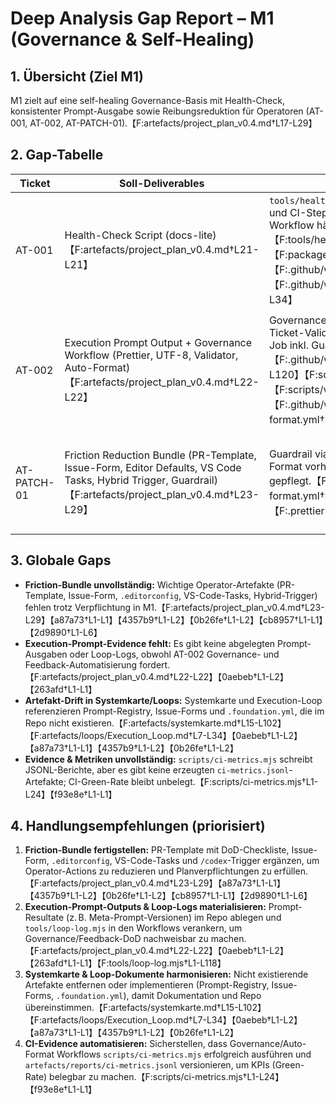 # Deep Analysis Gap Report – M1 (Governance & Self-Healing)

## 1. Übersicht (Ziel M1)

M1 zielt auf eine self-healing Governance-Basis mit Health-Check, konsistenter Prompt-Ausgabe sowie Reibungsreduktion für Operatoren (AT-001, AT-002, AT-PATCH-01).【F:artefacts/project_plan_v0.4.md†L17-L29】

## 2. Gap-Tabelle

| Ticket      | Soll-Deliverables                                                                                                                                          | Ist im Repo                                                                                                                                                                                                                                                                  | Status | Kommentar                                                                                                                                                                                                                          |
| ----------- | ---------------------------------------------------------------------------------------------------------------------------------------------------------- | ---------------------------------------------------------------------------------------------------------------------------------------------------------------------------------------------------------------------------------------------------------------------------- | ------ | ---------------------------------------------------------------------------------------------------------------------------------------------------------------------------------------------------------------------------------- |
| AT-001      | Health-Check Script (docs-lite)【F:artefacts/project_plan_v0.4.md†L21-L21】                                                                                | `tools/health-check.mjs`, `npm run health` und CI-Step vorhanden; docs-lite Workflow hält Markdown hygienisch.【F:tools/health-check.mjs†L1-L1】【F:package.json†L5-L7】【F:.github/workflows/ci.yml†L1-L14】【F:.github/workflows/docs-lite.yml†L1-L34】                    | OK     | Iteration-Log dokumentiert Umsetzung, aber keine persistierten CI-Metriken als Evidence.【F:artefacts/iteration_log.md†L23-L66】【f93e8e†L1-L1】                                                                                   |
| AT-002      | Execution Prompt Output + Governance Workflow (Prettier, UTF-8, Validator, Auto-Format)【F:artefacts/project_plan_v0.4.md†L22-L22】                        | Governance-Workflow plus UTF-8- & Ticket-Validator vorhanden; Auto-Format-Job inkl. Guardrail aktiv.【F:.github/workflows/governance.yml†L1-L120】【F:scripts/check-utf8.mjs†L1-L71】【F:scripts/validate-ticket.mjs†L1-L120】【F:.github/workflows/auto-format.yml†L1-L71】 | Drift  | Kein abgelegter Execution-Prompt-Output oder Prompt-Registry vorhanden, Loop-Logs fehlen; Operator-Handbuch beschreibt Prozess nur theoretisch.【0aebeb†L1-L2】【263afd†L1-L1】【F:artefacts/AT-002_Operator_Handbuch.md†L1-L152】 |
| AT-PATCH-01 | Friction Reduction Bundle (PR-Template, Issue-Form, Editor Defaults, VS Code Tasks, Hybrid Trigger, Guardrail)【F:artefacts/project_plan_v0.4.md†L23-L29】 | Guardrail via `MAX_AUTOFIX_COMMITS` in Auto-Format vorhanden; `.prettierignore` gepflegt.【F:.github/workflows/auto-format.yml†L23-L71】【F:.prettierignore†L1-L2】                                                                                                          | Drift  | PR-Template, Issue-Form, `.editorconfig`, VS Code Tasks und Hybrid-Trigger fehlen vollständig.【a87a73†L1-L1】【4357b9†L1-L2】【0b26fe†L1-L2】【cb8957†L1-L1】【2d9890†L1-L6】                                                     |

## 3. Globale Gaps

- **Friction-Bundle unvollständig:** Wichtige Operator-Artefakte (PR-Template, Issue-Form, `.editorconfig`, VS-Code-Tasks, Hybrid-Trigger) fehlen trotz Verpflichtung in M1.【F:artefacts/project_plan_v0.4.md†L23-L29】【a87a73†L1-L1】【4357b9†L1-L2】【0b26fe†L1-L2】【cb8957†L1-L1】【2d9890†L1-L6】
- **Execution-Prompt-Evidence fehlt:** Es gibt keine abgelegten Prompt-Ausgaben oder Loop-Logs, obwohl AT-002 Governance- und Feedback-Automatisierung fordert.【F:artefacts/project_plan_v0.4.md†L22-L22】【0aebeb†L1-L2】【263afd†L1-L1】
- **Artefakt-Drift in Systemkarte/Loops:** Systemkarte und Execution-Loop referenzieren Prompt-Registry, Issue-Forms und `.foundation.yml`, die im Repo nicht existieren.【F:artefacts/systemkarte.md†L15-L102】【F:artefacts/loops/Execution_Loop.md†L7-L34】【0aebeb†L1-L2】【a87a73†L1-L1】【4357b9†L1-L2】【0b26fe†L1-L2】
- **Evidence & Metriken unvollständig:** `scripts/ci-metrics.mjs` schreibt JSONL-Berichte, aber es gibt keine erzeugten `ci-metrics.jsonl`-Artefakte; CI-Green-Rate bleibt unbelegt.【F:scripts/ci-metrics.mjs†L1-L24】【f93e8e†L1-L1】

## 4. Handlungsempfehlungen (priorisiert)

1. **Friction-Bundle fertigstellen:** PR-Template mit DoD-Checkliste, Issue-Form, `.editorconfig`, VS-Code-Tasks und `/codex`-Trigger ergänzen, um Operator-Actions zu reduzieren und Planverpflichtungen zu erfüllen.【F:artefacts/project_plan_v0.4.md†L23-L29】【a87a73†L1-L1】【4357b9†L1-L2】【0b26fe†L1-L2】【cb8957†L1-L1】【2d9890†L1-L6】
2. **Execution-Prompt-Outputs & Loop-Logs materialisieren:** Prompt-Resultate (z. B. Meta-Prompt-Versionen) im Repo ablegen und `tools/loop-log.mjs` in den Workflows verankern, um Governance/Feedback-DoD nachweisbar zu machen.【F:artefacts/project_plan_v0.4.md†L22-L22】【0aebeb†L1-L2】【263afd†L1-L1】【F:tools/loop-log.mjs†L1-L118】
3. **Systemkarte & Loop-Dokumente harmonisieren:** Nicht existierende Artefakte entfernen oder implementieren (Prompt-Registry, Issue-Forms, `.foundation.yml`), damit Dokumentation und Repo übereinstimmen.【F:artefacts/systemkarte.md†L15-L102】【F:artefacts/loops/Execution_Loop.md†L7-L34】【0aebeb†L1-L2】【a87a73†L1-L1】【4357b9†L1-L2】【0b26fe†L1-L2】
4. **CI-Evidence automatisieren:** Sicherstellen, dass Governance/Auto-Format Workflows `scripts/ci-metrics.mjs` erfolgreich ausführen und `artefacts/reports/ci-metrics.jsonl` versionieren, um KPIs (Green-Rate) belegbar zu machen.【F:scripts/ci-metrics.mjs†L1-L24】【f93e8e†L1-L1】
